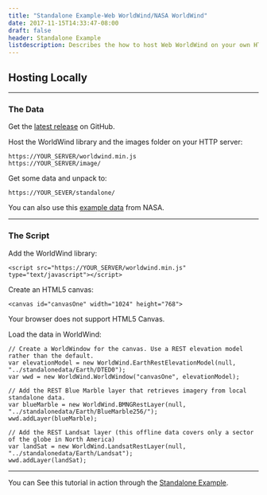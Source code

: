 ```yaml
---
title: "Standalone Example-Web WorldWind/NASA WorldWind"
date: 2017-11-15T14:33:47-08:00
draft: false
header: Standalone Example
listdescription: Describes the how to host Web WorldWind on your own HTTP server.
---
```


## Hosting Locally

---

### The Data

Get the [latest release](https://github.com/NASAWorldWind/WebWorldWind/releases/tag/v0.9.0-RC2) on GitHub.

Host the WorldWind library and the images folder on your HTTP server:

    https://YOUR_SERVER/worldwind.min.js
    https://YOUR_SERVER/image/

Get some data and unpack to:

    https://YOUR_SEVER/standalone/

You can also use this [example data](https://worldwind32.arc.nasa.gov/WebWorldWind-StandaloneData.tar.gz) from NASA.

---

### The Script

Add the WorldWind library:

    <script src="https://YOUR_SERVER/worldwind.min.js" type="text/javascript"></script>

Create an HTML5 canvas:

    <canvas id="canvasOne" width="1024" height="768">
Your browser does not support HTML5 Canvas.
</canvas>

Load the data in WorldWind:

    // Create a WorldWindow for the canvas. Use a REST elevation model rather than the default.
    var elevationModel = new WorldWind.EarthRestElevationModel(null, "../standalonedata/Earth/DTED0");
    var wwd = new WorldWind.WorldWindow("canvasOne", elevationModel);

    // Add the REST Blue Marble layer that retrieves imagery from local standalone data.
    var blueMarble = new WorldWind.BMNGRestLayer(null, "../standalonedata/Earth/BlueMarble256/");
    wwd.addLayer(blueMarble);

    // Add the REST Landsat layer (this offline data covers only a sector of the globe in North America)
    var landSat = new WorldWind.LandsatRestLayer(null, "../standalonedata/Earth/Landsat");
    wwd.addLayer(landSat);

---

You can See this tutorial in action through the [Standalone Example](https://files.worldwind.arc.nasa.gov/artifactory/apps/web/examples/Standalone.html).

<br></br>
<br></br>